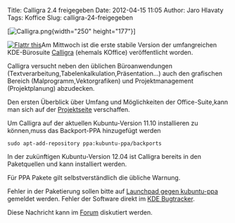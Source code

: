 Title: Calligra 2.4 freigegeben
Date: 2012-04-15 11:05
Author: Jaro Hlavaty
Tags: Koffice
Slug: calligra-24-freigegeben

[![Calligra.png](http://wiki.kubuntu-de.org/images/Calligra.png){width="250"
height="177"}]


<a href="http://flattr.com/thing/634893/Calligra-2-4-freigegeben" target="_blank">  

![Flattr
this](http://api.flattr.com/button/flattr-badge-large.png "Flattr this")</a>Am
Mittwoch ist die erste stabile Version der umfangreichen KDE-Bürosuite
[Calligra](http://www.calligra.org/) (ehemals KOffice) veröffentlicht
worden.


<!--break--><!--break-->

Calligra versucht neben den üblichen Büroanwendungen
(Textverarbeitung,Tabelenkalkulation,Präsentation...) auch den
grafischen Bereich (Malprogramm,Vektorgrafiken) und Projektmanagement
(Projektplanung) abzudecken.


Den ersten Überblick über Umfang und Möglichkeiten der Office-Suite,kann
man sich auf der
[Projektseite](http://www.calligra.org/tour/calligra-suite/)
verschaffen.


Um Calligra auf der aktuellen Kubuntu-Version 11.10 installieren zu
können,muss das Backport-PPA hinzugefügt werden


``` {.shell}
sudo apt-add-repository ppa:kubuntu-ppa/backports
```

In der zukünftigen Kubuntu-Version 12.04 ist Calligra bereits in den
Paketquellen und kann installiert werden.


Für PPA Pakete gilt selbstverständlich die übliche Warnung.


Fehler in der Paketierung sollen bitte auf [Launchpad gegen
kubuntu-ppa](https://bugs.launchpad.net/kubuntu-ppa) gemeldet werden.
Fehler der Software direkt im [KDE Bugtracker](http://bugs.kde.org/).


Diese Nachricht kann im
[Forum](http://forum.kubuntu-de.org/index.php?board=1.0) diskutiert
werden.



